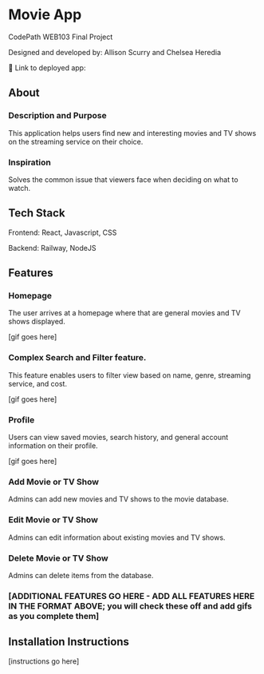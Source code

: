 # Movie App

CodePath WEB103 Final Project

Designed and developed by: Allison Scurry and Chelsea Heredia

🔗 Link to deployed app:

## About

### Description and Purpose

This application helps users find new and interesting movies and TV shows on the streaming service on their choice. 

### Inspiration

Solves the common issue that viewers face when deciding on what to watch.

## Tech Stack

Frontend: React, Javascript, CSS

Backend: Railway, NodeJS

## Features

### Homepage

The user arrives at a homepage where that are general movies and TV shows displayed.

[gif goes here]

### Complex Search and Filter feature. 

This feature enables users to filter view based on name, genre, streaming service, and cost.

[gif goes here]

### Profile 

Users can view saved movies, search history, and general account information on their profile.

[gif goes here]

### Add Movie or TV Show

Admins can add new movies and TV shows to the movie database.

### Edit Movie or TV Show

Admins can edit information about existing movies and TV shows.

### Delete Movie or TV Show

Admins can delete items from the database.

### [ADDITIONAL FEATURES GO HERE - ADD ALL FEATURES HERE IN THE FORMAT ABOVE; you will check these off and add gifs as you complete them]

## Installation Instructions

[instructions go here]

